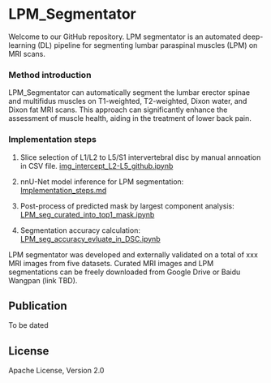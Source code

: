 # LPM_Segmentator

Welcome to our GitHub repository. LPM segmentator is an automated deep-learning (DL) pipeline for segmenting lumbar paraspinal muscles (LPM) on MRI scans. 

### Method introduction

LPM_Segmentator can automatically segment the lumbar erector spinae and multifidus muscles on T1-weighted, T2-weighted, Dixon water, and Dixon fat MRI scans. This approach can significantly enhance the assessment of muscle health, aiding in the treatment of lower back pain. 

### Implementation steps

1. Slice selection of L1/L2 to L5/S1 intervertebral disc by manual annoation in CSV file. [img_intercept_L2-L5_github.ipynb](img_intercept_L2-L5_github.ipynb)  
  
2. nnU-Net model inference for LPM segmentation: [Implementation_steps.md](documentation/Implementation_steps.md)

3. Post-process of predicted mask by largest component analysis: [LPM_seg_curated_into_top1_mask.ipynb](LPM_seg_curated_into_top1_mask.ipynb)  

4. Segmentation accuracy calculation: [LPM_seg_accuracy_evluate_in_DSC.ipynb](LPM_seg_accuracy_evluate_in_DSC.ipynb)  

LPM segmentator was developed and externally validated on a total of xxx MRI images from five datasets. Curated MRI images and LPM segmentations can be freely downloaded from Google Drive or Baidu Wangpan (link TBD).

## Publication

To be dated

## License

Apache License, Version 2.0
